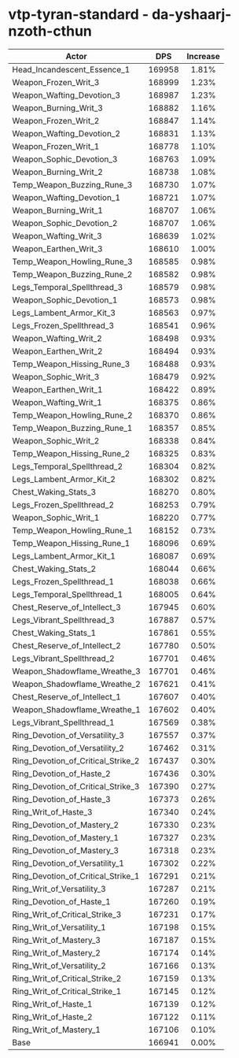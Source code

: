 # vtp-tyran-standard - da-yshaarj-nzoth-cthun
| Actor | DPS | Increase |
|---|:---:|:---:|
|Head_Incandescent_Essence_1|169958|1.81%|
|Weapon_Frozen_Writ_3|168999|1.23%|
|Weapon_Wafting_Devotion_3|168987|1.23%|
|Weapon_Burning_Writ_3|168882|1.16%|
|Weapon_Frozen_Writ_2|168847|1.14%|
|Weapon_Wafting_Devotion_2|168831|1.13%|
|Weapon_Frozen_Writ_1|168778|1.10%|
|Weapon_Sophic_Devotion_3|168763|1.09%|
|Weapon_Burning_Writ_2|168738|1.08%|
|Temp_Weapon_Buzzing_Rune_3|168730|1.07%|
|Weapon_Wafting_Devotion_1|168721|1.07%|
|Weapon_Burning_Writ_1|168707|1.06%|
|Weapon_Sophic_Devotion_2|168707|1.06%|
|Weapon_Wafting_Writ_3|168639|1.02%|
|Weapon_Earthen_Writ_3|168610|1.00%|
|Temp_Weapon_Howling_Rune_3|168585|0.98%|
|Temp_Weapon_Buzzing_Rune_2|168582|0.98%|
|Legs_Temporal_Spellthread_3|168579|0.98%|
|Weapon_Sophic_Devotion_1|168573|0.98%|
|Legs_Lambent_Armor_Kit_3|168563|0.97%|
|Legs_Frozen_Spellthread_3|168541|0.96%|
|Weapon_Wafting_Writ_2|168498|0.93%|
|Weapon_Earthen_Writ_2|168494|0.93%|
|Temp_Weapon_Hissing_Rune_3|168488|0.93%|
|Weapon_Sophic_Writ_3|168479|0.92%|
|Weapon_Earthen_Writ_1|168422|0.89%|
|Weapon_Wafting_Writ_1|168375|0.86%|
|Temp_Weapon_Howling_Rune_2|168370|0.86%|
|Temp_Weapon_Buzzing_Rune_1|168357|0.85%|
|Weapon_Sophic_Writ_2|168338|0.84%|
|Temp_Weapon_Hissing_Rune_2|168325|0.83%|
|Legs_Temporal_Spellthread_2|168304|0.82%|
|Legs_Lambent_Armor_Kit_2|168302|0.82%|
|Chest_Waking_Stats_3|168270|0.80%|
|Legs_Frozen_Spellthread_2|168253|0.79%|
|Weapon_Sophic_Writ_1|168220|0.77%|
|Temp_Weapon_Howling_Rune_1|168152|0.73%|
|Temp_Weapon_Hissing_Rune_1|168096|0.69%|
|Legs_Lambent_Armor_Kit_1|168087|0.69%|
|Chest_Waking_Stats_2|168044|0.66%|
|Legs_Frozen_Spellthread_1|168038|0.66%|
|Legs_Temporal_Spellthread_1|168005|0.64%|
|Chest_Reserve_of_Intellect_3|167945|0.60%|
|Legs_Vibrant_Spellthread_3|167887|0.57%|
|Chest_Waking_Stats_1|167861|0.55%|
|Chest_Reserve_of_Intellect_2|167780|0.50%|
|Legs_Vibrant_Spellthread_2|167701|0.46%|
|Weapon_Shadowflame_Wreathe_3|167701|0.46%|
|Weapon_Shadowflame_Wreathe_2|167621|0.41%|
|Chest_Reserve_of_Intellect_1|167607|0.40%|
|Weapon_Shadowflame_Wreathe_1|167602|0.40%|
|Legs_Vibrant_Spellthread_1|167569|0.38%|
|Ring_Devotion_of_Versatility_3|167557|0.37%|
|Ring_Devotion_of_Versatility_2|167462|0.31%|
|Ring_Devotion_of_Critical_Strike_2|167437|0.30%|
|Ring_Devotion_of_Haste_2|167436|0.30%|
|Ring_Devotion_of_Critical_Strike_3|167390|0.27%|
|Ring_Devotion_of_Haste_3|167373|0.26%|
|Ring_Writ_of_Haste_3|167340|0.24%|
|Ring_Devotion_of_Mastery_2|167330|0.23%|
|Ring_Devotion_of_Mastery_1|167327|0.23%|
|Ring_Devotion_of_Mastery_3|167318|0.23%|
|Ring_Devotion_of_Versatility_1|167302|0.22%|
|Ring_Devotion_of_Critical_Strike_1|167291|0.21%|
|Ring_Writ_of_Versatility_3|167287|0.21%|
|Ring_Devotion_of_Haste_1|167260|0.19%|
|Ring_Writ_of_Critical_Strike_3|167231|0.17%|
|Ring_Writ_of_Versatility_1|167198|0.15%|
|Ring_Writ_of_Mastery_3|167187|0.15%|
|Ring_Writ_of_Mastery_2|167174|0.14%|
|Ring_Writ_of_Versatility_2|167166|0.13%|
|Ring_Writ_of_Critical_Strike_2|167159|0.13%|
|Ring_Writ_of_Critical_Strike_1|167145|0.12%|
|Ring_Writ_of_Haste_1|167139|0.12%|
|Ring_Writ_of_Haste_2|167122|0.11%|
|Ring_Writ_of_Mastery_1|167106|0.10%|
|Base|166941|0.00%|
